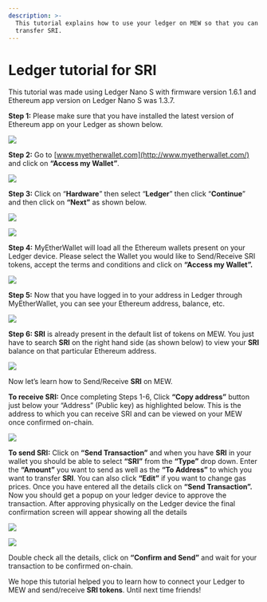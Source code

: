 ```yaml
---
description: >-
  This tutorial explains how to use your ledger on MEW so that you can vie and
  transfer SRI.
---
```


# Ledger tutorial for SRI

This tutorial was made using Ledger Nano S with firmware version 1.6.1 and Ethereum app version on Ledger Nano S was 1.3.7.

**Step 1:** Please make sure that you have installed the latest version of Ethereum app on your Ledger as shown below.

![](../.gitbook/assets/1%20%281%29.png)

**Step 2:** Go to [www.myetherwallet.com](http://www.myetherwallet.com/) and click on **“Access my Wallet”**.

![](../.gitbook/assets/2%20%281%29.png)

**Step 3:** Click on “**Hardware**” then select “**Ledger**” then click “**Continue**” and then click on **“Next”** as shown below.

![](../.gitbook/assets/3%20%282%29.png)

![](../.gitbook/assets/4%20%284%29.png)

**Step 4:** MyEtherWallet will load all the Ethereum wallets present on your Ledger device. Please select the Wallet you would like to Send/Receive SRI tokens, accept the terms and conditions and click on **“Access my Wallet”.**

![](../.gitbook/assets/5.png)

**Step 5:** Now that you have logged in to your address in Ledger through MyEtherWallet, you can see your Ethereum address, balance, etc.

![](../.gitbook/assets/6%20%282%29.png)

**Step 6: SRI** is already present in the default list of tokens on MEW. You just have to search **SRI** on the right hand side \(as shown below\) to view your **SRI** balance on that particular Ethereum address.

![](../.gitbook/assets/7%20%281%29.png)

Now let’s learn how to Send/Receive **SRI** on MEW.

**To receive SRI:** Once completing Steps 1-6, Click **“Copy address”** button just below your “Address” \(Public key\) as highlighted below. This is the address to which you can receive SRI and can be viewed on your MEW once confirmed on-chain.

![](../.gitbook/assets/8%20%282%29.png)

**To send SRI:** Click on **“Send Transaction”** and when you have **SRI** in your wallet you should be able to select **“SRI”** from the **“Type”** drop down. Enter the **“Amount”** you want to send as well as the **“To Address”** to which you want to transfer **SRI**. You can also click **“Edit”** if you want to change gas prices. Once you have entered all the details click on **“Send Transaction”.** Now you should get a popup on your ledger device to approve the transaction. After approving physically on the Ledger device the final confirmation screen will appear showing all the details

![](../.gitbook/assets/9.png)

![](../.gitbook/assets/10%20%282%29.png)

Double check all the details, click on **“Confirm and Send”** and wait for your transaction to be confirmed on-chain.

We hope this tutorial helped you to learn how to connect your Ledger to MEW and send/receive **SRI tokens**. Until next time friends!

